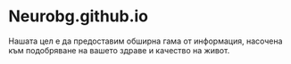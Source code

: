 # Neurobg.github.io
Нашата цел е да предоставим обширна гама от информация, насочена към подобряване на вашето здраве и качество на живот.
